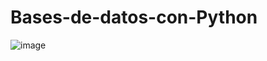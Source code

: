 # Bases-de-datos-con-Python

![image](https://github.com/edgardoPlata/Bases-de-datos-con-Python/assets/110790324/02aff98b-19d6-4437-aab1-f1ac72eb8c52)
